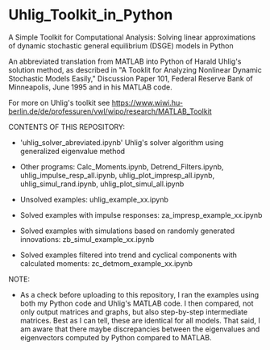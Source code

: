 # Uhlig_Toolkit_in_Python

A Simple Toolkit for Computational Analysis: Solving linear approximations of dynamic stochastic general equilibrium (DSGE) models in Python

An abbreviated translation from MATLAB into Python of Harald Uhlig's solution method, as described in "A Tooklit for Analyzing Nonlinear Dynamic Stochastic Models Easily," Discussion Paper 101, Federal Reserve Bank of Minneapolis, June 1995 and in his MATLAB code. 

For more on Uhlig's toolkit see  https://www.wiwi.hu-berlin.de/de/professuren/vwl/wipo/research/MATLAB_Toolkit


CONTENTS OF THIS REPOSITORY:

* 'uhlig_solver_abreviated.ipynb'  Uhlig's solver algorithm using generalized eigenvalue method

* Other programs:  Calc_Moments.ipynb, Detrend_Filters.ipynb, uhlig_impulse_resp_all.ipynb, uhlig_plot_impresp_all.ipynb, uhlig_simul_rand.ipynb, uhlig_plot_simul_all.ipynb

* Unsolved examples:  uhlig_example_xx.ipynb

* Solved examples with impulse responses:  za_impresp_example_xx.ipynb

* Solved examples with simulations based on randomly generated innovations:  zb_simul_example_xx.ipynb

* Solved examples filtered into trend and cyclical components with calculated moments:  zc_detmom_example_xx.ipynb 


NOTE:

* As a check before uploading to this repository, I ran the examples using both my Python code and Uhlig's MATLAB code. I then compared, not only output matrices and graphs, but also step-by-step intermediate matrices.  Best as I can tell, these are identical for all models.  That said, I am aware that there maybe discrepancies between the eigenvalues and eigenvectors computed by Python compared to MATLAB. 

